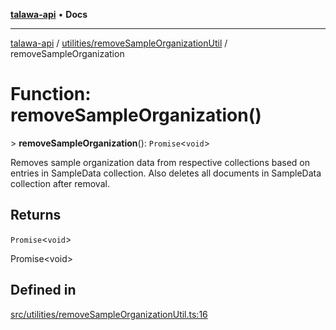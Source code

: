 [**talawa-api**](../../../README.md) • **Docs**

***

[talawa-api](../../../modules.md) / [utilities/removeSampleOrganizationUtil](../README.md) / removeSampleOrganization

# Function: removeSampleOrganization()

\> **removeSampleOrganization**(): `Promise`\<`void`\>

Removes sample organization data from respective collections based on entries in SampleData collection.
Also deletes all documents in SampleData collection after removal.

## Returns

`Promise`\<`void`\>

Promise\<void\>

## Defined in

[src/utilities/removeSampleOrganizationUtil.ts:16](https://github.com/PalisadoesFoundation/talawa-api/blob/a87b45a1c490c996c3a8a52e117ecbaa4742ef49/src/utilities/removeSampleOrganizationUtil.ts#L16)
